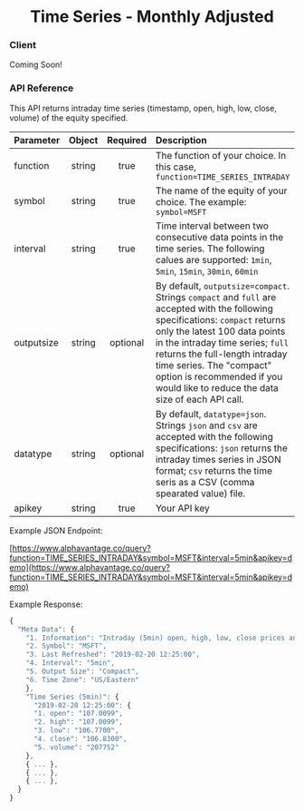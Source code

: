 <center>
  <h1>Time Series - Monthly Adjusted</h1>
</center>

<!-- tabs:start -->

### **Client**

Coming Soon!

### **API Reference**

This API returns intraday time series (timestamp, open, high, low, close, volume) of the equity specified.

| Parameter       | Object  | Required  | Description |
| :---            | :---:   | :---:     | :---        |
| function        | string  | true      | The function of your choice. In this case, `function=TIME_SERIES_INTRADAY` |
| symbol          | string  | true      | The name of the equity of your choice. The example: `symbol=MSFT` |
| interval        | string  | true      | Time interval between two consecutive data points in the time series. The following calues are supported: `1min`, `5min`, `15min`, `30min`, `60min` |
| outputsize      | string  | optional  | By default, `outputsize=compact`. Strings `compact` and `full` are accepted with the following specifications: `compact` returns only the latest 100 data points in the intraday time series; `full` returns the full-length intraday time series. The "compact" option is recommended if you would like to reduce the data size of each API call.
| datatype        | string  | optional  | By default, `datatype=json`. Strings `json` and `csv` are accepted with the following specifications: `json` returns the intraday times series in JSON format; `csv` returns the time seris as a CSV (comma spearated value) file. |
| apikey          | string  | true      | Your API key | 

Example JSON Endpoint:  

[https://www.alphavantage.co/query?function=TIME_SERIES_INTRADAY&symbol=MSFT&interval=5min&apikey=demo](https://www.alphavantage.co/query?function=TIME_SERIES_INTRADAY&symbol=MSFT&interval=5min&apikey=demo)

Example Response:  

```javascript
{
  "Meta Data": {
    "1. Information": "Intraday (5min) open, high, low, close prices and volume",
    "2. Symbol": "MSFT",
    "3. Last Refreshed": "2019-02-20 12:25:00",
    "4. Interval": "5min",
    "5. Output Size": "Compact",
    "6. Time Zone": "US/Eastern"
    },
    "Time Series (5min)": {
      "2019-02-20 12:25:00": {
      "1. open": "107.0099",
      "2. high": "107.0099",
      "3. low": "106.7700",
      "4. close": "106.8300",
      "5. volume": "207752"
    },
    { ... },
    { ... },
    { ... },
  }
}
```

<!-- tabs:end -->
